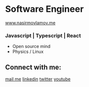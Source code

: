  <h1> Software Engineer </h1>
 <a href="https://www.nasirmovlamov.me">www.nasirmovlamov.me </a>
<h3>Javascript | Typescript | React </h3>
<ul>
  <li>Open source mind </li>
  <li>Physics / Linux </li>
</ul>

<h2>Connect with me:</h2>
<p >
 
  <a href="mailto:movlamovnasir@gmail.com">mail me</a>
  <a href="https://az.linkedin.com/in/nasir-movlamov-322ab21b4">linkedin</a>
  <a href="https://twitter.com/nasirmovlamov">twitter</a>
  <a href="https://www.youtube.com/channel/UCmE8Psks_-SDw9iG1nn6MpQ">youtube</a>
 
</p>
